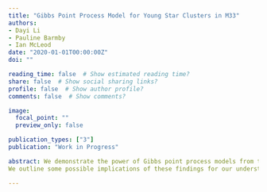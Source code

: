 ```yaml
---
title: "Gibbs Point Process Model for Young Star Clusters in M33"
authors: 
- Dayi Li
- Pauline Barmby
- Ian McLeod
date: "2020-01-01T00:00:00Z"
doi: ""

reading_time: false  # Show estimated reading time?
share: false  # Show social sharing links?
profile: false  # Show author profile?
comments: false  # Show comments?

image:
  focal_point: ""
  preview_only: false

publication_types: ["3"]
publication: "Work in Progress"

abstract: We demonstrate the power of Gibbs point process models from the spatial statistics literature when applied to studies of resolved galaxies. We conduct a rigorous analysis of the spatial distributions of objects in the star formation complexes of M33, including giant molecular clouds (GMCs) and young stellar cluster candidates (YSCCs). We choose a hierarchical model structure from GMCs to YSCCs based on the natural formation hierarchy between them. This approach circumvents the limitations of the empirical two-point correlation function analysis by naturally accounting for the inhomogeneity present in the distribution of YSCCs. We also investigate the effects of GMCs' properties on their spatial distributions. We confirm that the distribution of GMCs and YSCCs are highly correlated. We found that the spatial distributions of YSCCs reaches a peak of clustering pattern at $\sim 250$~pc scale compared to a Poisson process. This clustering mainly occurs in regions where the galactocentric distance $\gtrsim 4.5$~kpc. Furthermore, the galactocentric distance of GMCs and their mass have  strong positive effects on the correlation strength between GMCs and YSCCs.
We outline some possible implications of these findings for our understanding of the cluster formation process.

---
```

